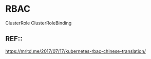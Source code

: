 # RBAC


ClusterRole
ClusterRoleBinding



## REF::


https://mritd.me/2017/07/17/kubernetes-rbac-chinese-translation/

